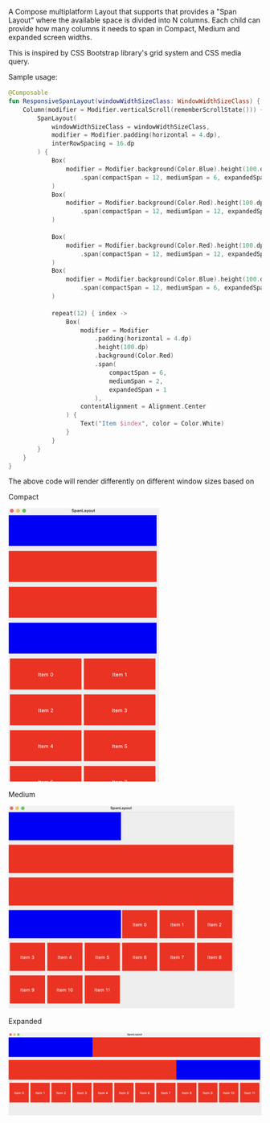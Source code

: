 A Compose multiplatform Layout that supports that provides a "Span Layout" where the available space is divided into N columns. Each child can provide how many columns it needs to span in Compact, Medium and expanded screen widths.

This is inspired by CSS Bootstrap library's grid system and CSS media query.  

Sample usage:

```kotlin
@Composable
fun ResponsiveSpanLayout(windowWidthSizeClass: WindowWidthSizeClass) {
    Column(modifier = Modifier.verticalScroll(rememberScrollState())) {
        SpanLayout(
            windowWidthSizeClass = windowWidthSizeClass,
            modifier = Modifier.padding(horizontal = 4.dp),
            interRowSpacing = 16.dp
        ) {
            Box(
                modifier = Modifier.background(Color.Blue).height(100.dp)
                    .span(compactSpan = 12, mediumSpan = 6, expandedSpan = 4)
            )
            Box(
                modifier = Modifier.background(Color.Red).height(100.dp)
                    .span(compactSpan = 12, mediumSpan = 12, expandedSpan = 8)
            )

            Box(
                modifier = Modifier.background(Color.Red).height(100.dp)
                    .span(compactSpan = 12, mediumSpan = 12, expandedSpan = 8)
            )
            Box(
                modifier = Modifier.background(Color.Blue).height(100.dp)
                    .span(compactSpan = 12, mediumSpan = 6, expandedSpan = 4)
            )

            repeat(12) { index ->
                Box(
                    modifier = Modifier
                        .padding(horizontal = 4.dp)
                        .height(100.dp)
                        .background(Color.Red)
                        .span(
                            compactSpan = 6,
                            mediumSpan = 2,
                            expandedSpan = 1
                        ),
                    contentAlignment = Alignment.Center
                ) {
                    Text("Item $index", color = Color.White)
                }
            }
        }
    }
}

```

The above code will render differently on different window sizes based on

Compact

<img src="./images/compact.png" alt="Compact" width="300"/>

Medium

<img src="./images/medium.png" alt="Medium" width="450"/>

Expanded

![Expanded](./images/expanded.png)